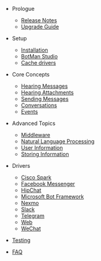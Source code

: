 - Prologue
	- [Release Notes](/__version__/releases)
	- [Upgrade Guide](/__version__/upgrade)

- Setup
	- [Installation](/__version__/installation)
	- [BotMan Studio](/__version__/botman-studio)
	- [Cache drivers](/__version__/cache-drivers)

- Core Concepts
	- [Hearing Messages](/__version__/receiving)
	- [Hearing Attachments](/__version__/receiving-additional-content)
	- [Sending Messages](/__version__/sending)
	- [Conversations](/__version__/conversations)
	- [Events](/__version__/events)

- Advanced Topics
	- [Middleware](/__version__/middleware)
	- [Natural Language Processing](/__version__/nlp)
	- [User Information](/__version__/user-information)
	- [Storing Information](/__version__/storing-information)

- Drivers
	- [Cisco Spark](/__version__/driver-cisco-spark)
    - [Facebook Messenger](/__version__/driver-facebook-messenger)
    - [HipChat](/__version__/driver-hipchat)
    - [Microsoft Bot Framework](/__version__/driver-ms-bot-framework)
    - [Nexmo](/__version__/driver-nexmo)
    - [Slack](/__version__/driver-slack)
    - [Telegram](/__version__/driver-telegram)
    - [Web](/__version__/driver-web)
    - [WeChat](/__version__/driver-wechat)
- [Testing](/__version__/testing)
- [FAQ](/__version__/faq)